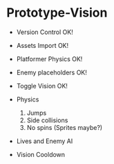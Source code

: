 # Prototype-Vision

- Version Control	OK!
- Assets Import	OK!
- Platformer Physics	OK!
- Enemy placeholders	OK!
- Toggle Vision	OK!

- Physics
	1) Jumps
	2) Side collisions
	3) No spins (Sprites maybe?)
- Lives and Enemy AI
- Vision Cooldown
